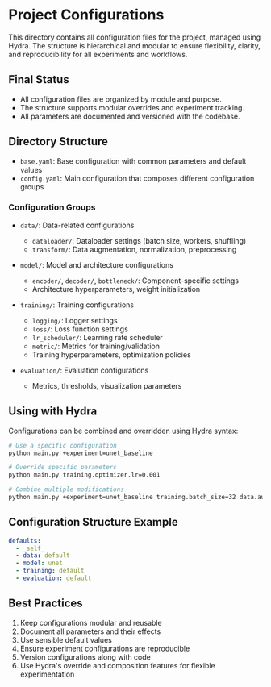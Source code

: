 # Project Configurations

This directory contains all configuration files for the project, managed using Hydra. The structure is hierarchical and modular to ensure flexibility, clarity, and reproducibility for all experiments and workflows.

## Final Status

- All configuration files are organized by module and purpose.
- The structure supports modular overrides and experiment tracking.
- All parameters are documented and versioned with the codebase.

## Directory Structure

- `base.yaml`: Base configuration with common parameters and default values
- `config.yaml`: Main configuration that composes different configuration groups

### Configuration Groups

- `data/`: Data-related configurations
  - `dataloader/`: Dataloader settings (batch size, workers, shuffling)
  - `transform/`: Data augmentation, normalization, preprocessing

- `model/`: Model and architecture configurations
  - `encoder/`, `decoder/`, `bottleneck/`: Component-specific settings
  - Architecture hyperparameters, weight initialization

- `training/`: Training configurations
  - `logging/`: Logger settings
  - `loss/`: Loss function settings
  - `lr_scheduler/`: Learning rate scheduler
  - `metric/`: Metrics for training/validation
  - Training hyperparameters, optimization policies

- `evaluation/`: Evaluation configurations
  - Metrics, thresholds, visualization parameters

## Using with Hydra

Configurations can be combined and overridden using Hydra syntax:

```bash
# Use a specific configuration
python main.py +experiment=unet_baseline

# Override specific parameters
python main.py training.optimizer.lr=0.001

# Combine multiple modifications
python main.py +experiment=unet_baseline training.batch_size=32 data.augmentation=strong
```

## Configuration Structure Example

```yaml
defaults:
  - _self_
  - data: default
  - model: unet
  - training: default
  - evaluation: default
```

## Best Practices

1. Keep configurations modular and reusable
2. Document all parameters and their effects
3. Use sensible default values
4. Ensure experiment configurations are reproducible
5. Version configurations along with code
6. Use Hydra's override and composition features for flexible experimentation 